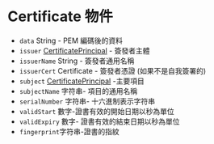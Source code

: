 # Certificate 物件

* `data` String - PEM 編碼後的資料
* `issuer` [CertificatePrincipal](certificate-principal.md) - 簽發者主體
* `issuerName` String - 簽發者通用名稱
* `issuerCert` Certificate - 簽發者憑證 (如果不是自我簽署的)
* `subject` [CertificatePrincipal](certificate-principal.md) -主要項目
* `subjectName` 字符串- 項目的通用名稱
* `serialNumber` 字符串- 十六進制表示字符串
* `validStart` 數字-證書有效的開始日期以秒為單位
* `validExpiry` 數字- 證書有效的結束日期以秒為單位
* `fingerprint`字符串-證書的指紋